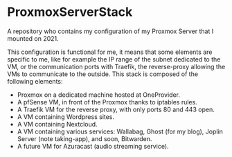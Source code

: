 # ProxmoxServerStack
A repository who contains my configuration of my Proxmox Server that I mounted on 2021.

This configuration is functional for me, it means that some elements are specific to me, like for example the IP range of the subnet dedicated to the VM, or the communication ports with Traefik, the reverse-proxy allowing the VMs to communicate to the outside.
This stack is composed of the following elements:
- Proxmox on a dedicated machine hosted at OneProvider.
- A pfSense VM, in front of the Proxmox thanks to iptables rules.
- A Traefik VM for the reverse proxy, with only ports 80 and 443 open.
- A VM containing Wordpress sites.
- A VM containing Nextcloud.
- A VM containing various services: Wallabag, Ghost (for my blog), Joplin Server (note taking-app), and soon, Bitwarden.
- A future VM for Azuracast (audio streaming service).
